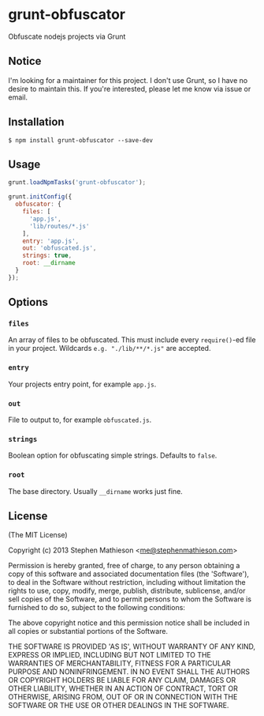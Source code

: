 
# grunt-obfuscator

  Obfuscate nodejs projects via Grunt

## Notice

  I'm looking for a maintainer for this project.  I don't use Grunt, so I have no desire to maintain this.  If you're interested, please let me know via issue or email.

## Installation

    $ npm install grunt-obfuscator --save-dev

## Usage

```js
grunt.loadNpmTasks('grunt-obfuscator');

grunt.initConfig({
  obfuscator: {
    files: [
      'app.js',
      'lib/routes/*.js'
    ],
    entry: 'app.js',
    out: 'obfuscated.js',
    strings: true,
    root: __dirname
  }
});
```

## Options

### `files`

  An array of files to be obfuscated.  This must include every `require()`-ed file in your project.  Wildcards `e.g. "./lib/**/*.js"` are accepted.  

### `entry`

  Your projects entry point, for example `app.js`.

### `out`

  File to output to, for example `obfuscated.js`.

### `strings`

  Boolean option for obfuscating simple strings.  Defaults to `false`.

### `root`

  The base directory.  Usually `__dirname` works just fine.

## License 

(The MIT License)

Copyright (c) 2013 Stephen Mathieson &lt;me@stephenmathieson.com&gt;

Permission is hereby granted, free of charge, to any person obtaining
a copy of this software and associated documentation files (the
'Software'), to deal in the Software without restriction, including
without limitation the rights to use, copy, modify, merge, publish,
distribute, sublicense, and/or sell copies of the Software, and to
permit persons to whom the Software is furnished to do so, subject to
the following conditions:

The above copyright notice and this permission notice shall be
included in all copies or substantial portions of the Software.

THE SOFTWARE IS PROVIDED 'AS IS', WITHOUT WARRANTY OF ANY KIND,
EXPRESS OR IMPLIED, INCLUDING BUT NOT LIMITED TO THE WARRANTIES OF
MERCHANTABILITY, FITNESS FOR A PARTICULAR PURPOSE AND NONINFRINGEMENT.
IN NO EVENT SHALL THE AUTHORS OR COPYRIGHT HOLDERS BE LIABLE FOR ANY
CLAIM, DAMAGES OR OTHER LIABILITY, WHETHER IN AN ACTION OF CONTRACT,
TORT OR OTHERWISE, ARISING FROM, OUT OF OR IN CONNECTION WITH THE
SOFTWARE OR THE USE OR OTHER DEALINGS IN THE SOFTWARE.